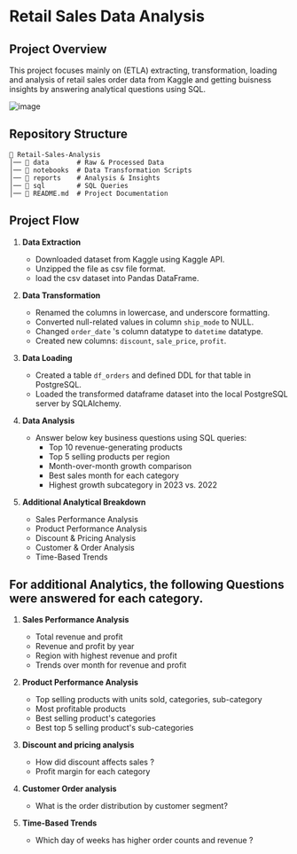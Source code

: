 # Retail Sales Data Analysis

## Project Overview
This project focuses mainly on (ETLA) extracting, transformation, loading and analysis of retail sales order data from Kaggle and getting buisness insights by answering analytical questions using SQL.

![image](https://github.com/user-attachments/assets/da5583dd-8ea1-4e80-9b25-fa3b85b6227c)


## Repository Structure
```
📂 Retail-Sales-Analysis
│── 📂 data       # Raw & Processed Data
│── 📂 notebooks  # Data Transformation Scripts
│── 📂 reports    # Analysis & Insights
│── 📂 sql        # SQL Queries
│── 📄 README.md  # Project Documentation
```


## Project Flow
1. **Data Extraction**
   - Downloaded dataset from Kaggle using Kaggle API.
   - Unzipped the file as csv file format.
   - load the csv dataset into Pandas DataFrame.
     
2. **Data Transformation**
   - Renamed the columns in lowercase, and underscore formatting.
   - Converted null-related values in column `ship_mode` to NULL.
   - Changed `order_date` 's column datatype to `datetime` datatype.
   - Created new columns: `discount`, `sale_price`, `profit`.
  
3. **Data Loading**
   - Created a table `df_orders` and defined DDL for that table in PostgreSQL.
   - Loaded the transformed dataframe dataset into the local PostgreSQL server by SQLAlchemy.
     
4. **Data Analysis**
   - Answer below key business questions using SQL queries:
     - Top 10 revenue-generating products
     - Top 5 selling products per region
     - Month-over-month growth comparison
     - Best sales month for each category
     - Highest growth subcategory in 2023 vs. 2022
       
5. **Additional Analytical Breakdown**
   - Sales Performance Analysis
   - Product Performance Analysis
   - Discount & Pricing Analysis
   - Customer & Order Analysis
   - Time-Based Trends
  
## For additional Analytics, the following Questions were answered for each category.

1. **Sales Performance Analysis**
   - Total revenue and profit
   - Revenue and profit by year 
   - Region with highest revenue and profit
   - Trends over month for revenue and profit

2. **Product Performance Analysis**
   - Top selling products with units sold, categories, sub-category
   - Most profitable products
   - Best selling product's categories
   - Best top 5 selling product's sub-categories

3. **Discount and pricing analysis**
   - How did discount affects sales ? 
   - Profit margin for each category
  
4. **Customer Order analysis**
   - What is the order distribution by customer segment?

5. **Time-Based Trends**
   - Which day of weeks has higher order counts and revenue ?


  
  
  
